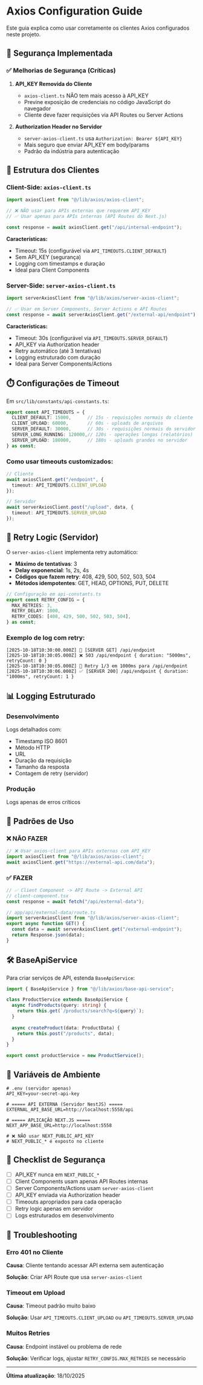 # Axios Configuration Guide

Este guia explica como usar corretamente os clientes Axios configurados neste projeto.

## 🔐 Segurança Implementada

### ✅ Melhorias de Segurança (Críticas)

1. **API_KEY Removida do Cliente**
   - `axios-client.ts` NÃO tem mais acesso à API_KEY
   - Previne exposição de credenciais no código JavaScript do navegador
   - Cliente deve fazer requisições via API Routes ou Server Actions

2. **Authorization Header no Servidor**
   - `server-axios-client.ts` usa `Authorization: Bearer ${API_KEY}`
   - Mais seguro que enviar API_KEY em body/params
   - Padrão da indústria para autenticação

## 📁 Estrutura dos Clientes

### Client-Side: `axios-client.ts`

```typescript
import axiosClient from "@/lib/axios/axios-client";

// ❌ NÃO usar para APIs externas que requerem API_KEY
// ✅ Usar apenas para APIs internas (API Routes do Next.js)

const response = await axiosClient.get("/api/internal-endpoint");
```

**Características:**
- Timeout: 15s (configurável via `API_TIMEOUTS.CLIENT_DEFAULT`)
- Sem API_KEY (segurança)
- Logging com timestamps e duração
- Ideal para Client Components

### Server-Side: `server-axios-client.ts`

```typescript
import serverAxiosClient from "@/lib/axios/server-axios-client";

// ✅ Usar em Server Components, Server Actions e API Routes
const response = await serverAxiosClient.get("/external-api/endpoint");
```

**Características:**
- Timeout: 30s (configurável via `API_TIMEOUTS.SERVER_DEFAULT`)
- API_KEY via Authorization header
- Retry automático (até 3 tentativas)
- Logging estruturado com duração
- Ideal para Server Components/Actions

## ⏱️ Configurações de Timeout

Em `src/lib/constants/api-constants.ts`:

```typescript
export const API_TIMEOUTS = {
  CLIENT_DEFAULT: 15000,      // 15s - requisições normais do cliente
  CLIENT_UPLOAD: 60000,       // 60s - uploads de arquivos
  SERVER_DEFAULT: 30000,      // 30s - requisições normais do servidor
  SERVER_LONG_RUNNING: 120000,// 120s - operações longas (relatórios)
  SERVER_UPLOAD: 180000,      // 180s - uploads grandes no servidor
} as const;
```

### Como usar timeouts customizados:

```typescript
// Cliente
await axiosClient.get("/endpoint", {
  timeout: API_TIMEOUTS.CLIENT_UPLOAD
});

// Servidor
await serverAxiosClient.post("/upload", data, {
  timeout: API_TIMEOUTS.SERVER_UPLOAD
});
```

## 🔄 Retry Logic (Servidor)

O `server-axios-client` implementa retry automático:

- **Máximo de tentativas**: 3
- **Delay exponencial**: 1s, 2s, 4s
- **Códigos que fazem retry**: 408, 429, 500, 502, 503, 504
- **Métodos idempotentes**: GET, HEAD, OPTIONS, PUT, DELETE

```typescript
// Configuração em api-constants.ts
export const RETRY_CONFIG = {
  MAX_RETRIES: 3,
  RETRY_DELAY: 1000,
  RETRY_CODES: [408, 429, 500, 502, 503, 504],
} as const;
```

### Exemplo de log com retry:

```
[2025-10-18T10:30:00.000Z] 🚀 [SERVER GET] /api/endpoint
[2025-10-18T10:30:05.000Z] ❌ 503 /api/endpoint { duration: "5000ms", retryCount: 0 }
[2025-10-18T10:30:05.000Z] 🔄 Retry 1/3 em 1000ms para /api/endpoint
[2025-10-18T10:30:06.000Z] ✅ [SERVER 200] /api/endpoint { duration: "1000ms", retryCount: 1 }
```

## 📊 Logging Estruturado

### Desenvolvimento

Logs detalhados com:
- Timestamp ISO 8601
- Método HTTP
- URL
- Duração da requisição
- Tamanho da resposta
- Contagem de retry (servidor)

### Produção

Logs apenas de erros críticos

## 🎯 Padrões de Uso

### ❌ NÃO FAZER

```typescript
// ❌ Usar axios-client para APIs externas com API_KEY
import axiosClient from "@/lib/axios/axios-client";
await axiosClient.get("https://external-api.com/data");
```

### ✅ FAZER

```typescript
// ✅ Client Component -> API Route -> External API
// client-component.tsx
const response = await fetch("/api/external-data");

// app/api/external-data/route.ts
import serverAxiosClient from "@/lib/axios/server-axios-client";
export async function GET() {
  const data = await serverAxiosClient.get("/external-endpoint");
  return Response.json(data);
}
```

## 🛠️ BaseApiService

Para criar serviços de API, estenda `BaseApiService`:

```typescript
import { BaseApiService } from "@/lib/axios/base-api-service";

class ProductService extends BaseApiService {
  async findProducts(query: string) {
    return this.get(`/products/search?q=${query}`);
  }
  
  async createProduct(data: ProductData) {
    return this.post("/products", data);
  }
}

export const productService = new ProductService();
```

## 🔧 Variáveis de Ambiente

```env
# .env (servidor apenas)
API_KEY=your-secret-api-key

# ===== API EXTERNA (Servidor NestJS) =====
EXTERNAL_API_BASE_URL=http://localhost:5558/api

# ===== APLICAÇÃO NEXT.JS =====
NEXT_APP_BASE_URL=http://localhost:5558

# ❌ NÃO usar NEXT_PUBLIC_API_KEY
# NEXT_PUBLIC_* é exposto no cliente
```

## 📝 Checklist de Segurança

- [ ] API_KEY nunca em `NEXT_PUBLIC_*`
- [ ] Client Components usam apenas API Routes internas
- [ ] Server Components/Actions usam `server-axios-client`
- [ ] API_KEY enviada via Authorization header
- [ ] Timeouts apropriados para cada operação
- [ ] Retry logic apenas em servidor
- [ ] Logs estruturados em desenvolvimento

## 🚨 Troubleshooting

### Erro 401 no Cliente

**Causa**: Cliente tentando acessar API externa sem autenticação

**Solução**: Criar API Route que usa `server-axios-client`

### Timeout em Upload

**Causa**: Timeout padrão muito baixo

**Solução**: Usar `API_TIMEOUTS.CLIENT_UPLOAD` ou `API_TIMEOUTS.SERVER_UPLOAD`

### Muitos Retries

**Causa**: Endpoint instável ou problema de rede

**Solução**: Verificar logs, ajustar `RETRY_CONFIG.MAX_RETRIES` se necessário

---

**Última atualização**: 18/10/2025
